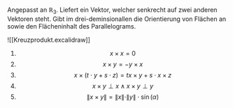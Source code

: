 Angepasst an $\mathbb{R}_{3}$. Liefert ein Vektor, welcher senkrecht auf zwei anderen Vektoren steht. Gibt im drei-deminsionallen die Orientierung von Flächen an sowie den Flächeninhalt des Parallelograms.

![[Kreuzprodukt.excalidraw]]

1. $$
x \times x = 0
$$
2. $$
x \times y = -y \times x
$$
3. $$
x \times (t\cdot y+s\cdot z)=tx \times y+s\cdot x \times z
$$
4. $$
x \times y\perp x \land x \times y \perp y
$$
5. $$
\| x \times y \| =\| x \| \cdot \| y \| \cdot \sin(\alpha)
$$